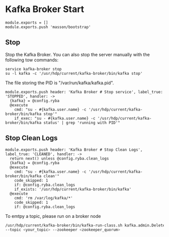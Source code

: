 
# Kafka Broker Start

    module.exports = []
    module.exports.push 'masson/bootstrap'

## Stop

Stop the Kafka Broker. You can also stop the server manually with the following
tow commands:

```
service kafka-broker stop
su -l kafka -c '/usr/hdp/current/kafka-broker/bin/kafka stop'
```

The file storing the PID is "/var/run/kafka/kafka.pid".

    module.exports.push header: 'Kafka Broker # Stop service', label_true: 'STOPPED', handler: ->
      {kafka} = @config.ryba
      @execute
        cmd: "su - #{kafka.user.name} -c '/usr/hdp/current/kafka-broker/bin/kafka stop'"
        if_exec: "su - #{kafka.user.name} -c '/usr/hdp/current/kafka-broker/bin/kafka status' | grep 'running with PID'"

## Stop Clean Logs

    module.exports.push header: 'Kafka Broker # Stop Clean Logs', label_true: 'CLEANED', handler: ->
      return next() unless @config.ryba.clean_logs
      {kafka} = @config.ryba
      @execute
        cmd: "su - #{kafka.user.name} -c '/usr/hdp/current/kafka-broker/bin/kafka clean'"
        code_skipped: 1
        if: @config.ryba.clean_logs
        if_exists: '/usr/hdp/current/kafka-broker/bin/kafka'
      @execute
        cmd: 'rm /var/log/kafka/*'
        code_skipped: 1
        if: @config.ryba.clean_logs

To emtpy a topic, please run on a broker node
```bash
/usr/hdp/current/kafka-broker/bin/kafka-run-class.sh kafka.admin.DeleteTopicCommand \
--topic <your_topic> --zookeeper <zookeeper_quorum>
```
